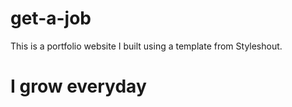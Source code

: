 # get-a-job

This is a portfolio website I built using a template from Styleshout.

# I grow everyday
